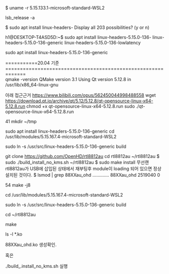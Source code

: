 
$ uname -r
5.15.133.1-microsoft-standard-WSL2

lsb_release -a


$ sudo apt install linux-headers-
Display all 203 possibilities? (y or n)

h1@DESKTOP-T4ASD5D:~$ sudo apt install linux-headers-5.15.0-136-
linux-headers-5.15.0-136-generic     linux-headers-5.15.0-136-lowlatency

sudo apt install linux-headers-5.15.0-136-generic


===========20.04 기준=============================================================  
qmake -version
QMake version 3.1
Using Qt version 5.12.8 in /usr/lib/x86_64-linux-gnu
 
아래 접근근거 https://www.bilibili.com/opus/562450044998488558
wget https://download.qt.io/archive/qt/5.12/5.12.8/qt-opensource-linux-x64-5.12.8.run
chmod +x qt-opensource-linux-x64-5.12.8.run
sudo ./qt-opensource-linux-x64-5.12.8.run


   41  mkdir ~/tmp

sudo apt install linux-headers-5.15.0-136-generic
cd /usr/lib/modules/5.15.167.4-microsoft-standard-WSL2

sudo ln -s  /usr/src/linux-headers-5.15.0-136-generic build

git clone https://github.com/OpenHD/rtl8812au
cd rtl8812au
~/rtl8812au $ sudo ./build_install_no_kms.sh
~/rtl8812au $ sudo make install
        무선랜 rtl8812au가 USB에 삽입된 상태에서 재부팅후 module이 loading 되어 있으면 정상 설치된 것이다.
$ lsmod | grep 88XXau_ohd 
        .............
        88XXau_ohd           2519040  0

        

   54  make -j8

   



cd /usr/lib/modules/5.15.167.4-microsoft-standard-WSL2

sudo ln -s  /usr/src/linux-headers-5.15.0-136-generic build

cd ~/rtl8812au

make 

ls -l *.ko

88XXau_ohd.ko 생성확인.

혹은

 ./build_.install_no_kms.sh 실행


